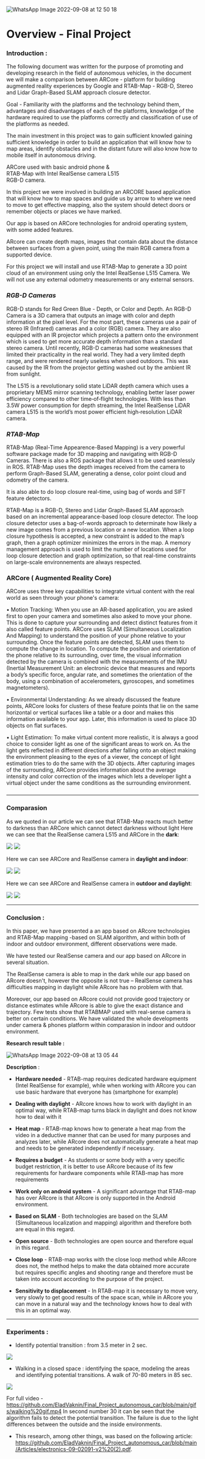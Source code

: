![WhatsApp Image 2022-09-08 at 12 50 18](https://user-images.githubusercontent.com/74238558/189092253-fbb3799d-92dd-4ba3-9c0f-ed527834d1cb.jpeg)
# [](https://github.com/EladVaknin/Final_Project_autonomous_car/tree/main/Overview#overview---final-project)Overview - Final Project

### [](https://github.com/EladVaknin/Final_Project_autonomous_car/tree/main/Overview#introduction-)Introduction :

The following document was written for the purpose of promoting and developing research in the field of autonomous vehicles, in the document we will make a comparison between ARCore - platform for building augmented reality experiences by Google and RTAB-Map - RGB-D, Stereo and Lidar Graph-Based SLAM approach closure detector.

Goal - Familiarity with the platforms and the technology behind them, advantages and disadvantages of each of the platforms, knowledge of the hardware required to use the platforms correctly and classification of use of the platforms as needed.

The main investment in this project was to gain sufficient knowled gaining sufficient knowledge in order to build an application that will know how to map areas, identify obstacles and in the distant future will also know how to mobile itself in autonomous driving.

ARCore used with basic android phone &  
RTAB-Map with Intel RealSense camera L515  
RGB-D camera.

In this project we were involved in building an ARCORE based application that will know how to map spaces and guide us by arrow to where we need to move to get effective mapping, also the system should detect doors or remember objects or places we have marked.

Our app is based on ARCore technologies for android operating system, with some added features.

ARcore can create depth maps, images that contain data about the distance between surfaces from a given point, using the main RGB camera from a supported device.

For this project we will install and use RTAB-Map to generate a 3D point cloud of an environment using only the Intel RealSense L515 Camera. We will not use any external odometry measurements or any external sensors.

### [](https://github.com/EladVaknin/Final_Project_autonomous_car/tree/main/Overview#rgb-d-cameras)_RGB-D Cameras_

RGB-D stands for Red Green Blue - Depth, or Color and Depth. An RGB-D Camera is a 3D camera that outputs an image with color and depth information at the pixel level. For the most part, these cameras use a pair of stereo IR (Infrared) cameras and a color (RGB) camera. They are also equipped with an IR projector which projects a pattern onto the environment which is used to get more accurate depth information than a standard stereo camera. Until recently, RGB-D cameras had some weaknesses that limited their practicality in the real world. They had a very limited depth range, and were rendered nearly useless when used outdoors. This was caused by the IR from the projector getting washed out by the ambient IR from sunlight.

The L515 is a revolutionary solid state LiDAR depth camera which uses a proprietary MEMS mirror scanning technology, enabling better laser power efficiency compared to other time‑of‑flight technologies. With less than 3.5W power consumption for depth streaming, the Intel RealSense LiDAR camera L515 is the world’s most power efficient high‑resolution LiDAR camera.

### [](https://github.com/EladVaknin/Final_Project_autonomous_car/tree/main/Overview#rtab-map)_RTAB-Map_

RTAB-Map (Real-Time Appearence-Based Mapping) is a very powerful software package made for 3D mapping and navigating with RGB-D Cameras. There is also a ROS package that allows it to be used seamlessly in ROS. RTAB-Map uses the depth images received from the camera to perform Graph-Based SLAM, generating a dense, color point cloud and odometry of the camera.

It is also able to do loop closure real-time, using bag of words and SIFT feature detectors.

RTAB-Map is a RGB-D, Stereo and Lidar Graph-Based SLAM approach based on an incremental appearance-based loop closure detector. The loop closure detector uses a bag-of-words approach to determinate how likely a new image comes from a previous location or a new location. When a loop closure hypothesis is accepted, a new constraint is added to the map’s graph, then a graph optimizer minimizes the errors in the map. A memory management approach is used to limit the number of locations used for loop closure detection and graph optimization, so that real-time constraints on large-scale environnements are always respected.

### [](https://github.com/EladVaknin/Final_Project_autonomous_car/tree/main/Overview#arcore--augmented-reality-core)ARCore ( Augmented Reality Core)

ARCore uses three key capabilities to integrate virtual content with the real world as seen through your phone's camera:

• Motion Tracking: When you use an AR-based application, you are asked first to open your camera and sometimes also asked to move your phone. This is done to capture your surrounding and detect distinct features from it also called feature points. ARCore uses SLAM (Simultaneous Localization And Mapping) to understand the position of your phone relative to your surrounding. Once the feature points are detected, SLAM uses them to compute the change in location. To compute the position and orientation of the phone relative to its surrounding, over time, the visual information detected by the camera is combined with the measurements of the IMU (Inertial Measurement Unit: an electronic device that measures and reports a body’s specific force, angular rate, and sometimes the orientation of the body, using a combination of accelerometers, gyroscopes, and sometimes magnetometers).

• Environmental Understanding: As we already discussed the feature points, ARCore looks for clusters of these feature points that lie on the same horizontal or vertical surfaces like a table or a door and makes this information available to your app. Later, this information is used to place 3D objects on flat surfaces.

• Light Estimation: To make virtual content more realistic, it is always a good choice to consider light as one of the significant areas to work on. As the light gets reflected in different directions after falling onto an object making the environment pleasing to the eyes of a viewer, the concept of light estimation tries to do the same with the 3D objects. After capturing images of the surrounding, ARCore provides information about the average intensity and color correction of the images which lets a developer light a virtual object under the same conditions as the surrounding environment.

### [](https://github.com/EladVaknin/Final_Project_autonomous_car/tree/main/Overview#conclusion)

---
### [](https://github.com/EladVaknin/Final_Project_autonomous_car/tree/main/Overview#comparasion)Comparasion

As we quoted in our article we can see that RTAB-Map reacts much better to darkness than ARCore which cannot detect darkness without light Here we can see that the RealSense camera L515 and ARCore in the **dark**:

[![](https://github.com/EladVaknin/Final_Project_autonomous_car/raw/main/gifs/BNTS3X_58487e4932a57f4cb52185bb2d733087_00-00-00_00-00-20_2.gif)](https://github.com/EladVaknin/Final_Project_autonomous_car/blob/main/gifs/BNTS3X_58487e4932a57f4cb52185bb2d733087_00-00-00_00-00-20_2.gif)  [![](https://github.com/EladVaknin/Final_Project_autonomous_car/raw/main/gifs/BNTS3X_75488d4462c590af77d3e685b3ae42ac_00-00-08_00-00-23_2.gif)](https://github.com/EladVaknin/Final_Project_autonomous_car/blob/main/gifs/BNTS3X_75488d4462c590af77d3e685b3ae42ac_00-00-08_00-00-23_2.gif)

Here we can see ARCore and RealSense camera in **daylight and indoor**:

[![](https://github.com/EladVaknin/Final_Project_autonomous_car/raw/main/gifs/BNTS3X_dc083c2e42fd6314ad6e29991d9a72dc_00-00-01_00-00-19_2.gif)](https://github.com/EladVaknin/Final_Project_autonomous_car/blob/main/gifs/BNTS3X_dc083c2e42fd6314ad6e29991d9a72dc_00-00-01_00-00-19_2.gif)  [![](https://github.com/EladVaknin/Final_Project_autonomous_car/raw/main/gifs/BNTS3X_3852cacf78d489715d97301140335c4e_00-00-11_00-00-30_3.gif)](https://github.com/EladVaknin/Final_Project_autonomous_car/blob/main/gifs/BNTS3X_3852cacf78d489715d97301140335c4e_00-00-11_00-00-30_3.gif)

Here we can see ARCore and RealSense camera in **outdoor and daylight**:

[![](https://github.com/EladVaknin/Final_Project_autonomous_car/raw/main/gifs/BNTS3X_1677bb9415fab1040fed43ed453f5f7f_00-00-00_00-00-12_2.gif)](https://github.com/EladVaknin/Final_Project_autonomous_car/blob/main/gifs/BNTS3X_1677bb9415fab1040fed43ed453f5f7f_00-00-00_00-00-12_2.gif)  [![](https://github.com/EladVaknin/Final_Project_autonomous_car/raw/main/gifs/BNTS3X_dad9560a1e0913570a14d2216f0f4584_00-00-00_00-00-22_2.gif)](https://github.com/EladVaknin/Final_Project_autonomous_car/blob/main/gifs/BNTS3X_dad9560a1e0913570a14d2216f0f4584_00-00-00_00-00-22_2.gif)


----
### **Conclusion** :

In this paper, we have presented a an app based on ARcore technologies and RTAB-Map mapping -based on SLAM algorithm, and within both of indoor and outdoor environment, different observations were made.

We have tested our RealSense camera and our app based on ARcore in several situation.

The RealSense camera is able to map in the dark while our app based on ARcore doesn't, however the opposite is not true – RealSense camera has difficulties mapping in daylight while ARcore has no problem with that.

Moreover, our app based on ARcore could not provide good trajectory or distance estimates while ARcore is able to give the exact distance and trajectory. Few tests show that RTABMAP used with real-sense camera is better on certain conditions. We have validated the whole developments under camera & phones platform within comparasion in indoor and outdoor environment.

**Research result table :**

![WhatsApp Image 2022-09-08 at 13 05 44](https://user-images.githubusercontent.com/74238558/189095448-06b5a71e-3863-4f46-8d33-8644e08ece2a.jpeg)

**Description** :

- **Hardware needed** - RTAB-map requires dedicated hardware equipment (Intel RealSense for example), while when working with ARcore you can use basic hardware that everyone has (smartphone for example)

- **Dealing with daylight** - ARcore knows how to work with daylight in an optimal way, while RTAB-map turns black in daylight and does not know how to deal with it 

- **Heat map** - RTAB-map knows how to generate a heat map from the video in a deductive manner that can be used for many purposes and analyzes later, while ARcore does not automatically generate a heat map and needs to be generated independently if necessary.

- **Requires a budget** - As students or some body with a very specific budget restriction, it is better to use ARcore because of its few requirements for hardware components while RTAB-map has more requirements

- **Work only on android system** - A significant advantage that RTAB-map has over ARcore is that ARcore is only supported in the Android environment.

- **Based on SLAM** - Both technologies are based on the SLAM (Simultaneous localization and mapping) algorithm and therefore both are equal in this regard.

- **Open source** - Both technologies are open source and therefore equal in this regard.

- **Close loop** - RTAB-map works with the close loop method while ARcore does not, the method helps to make the data obtained more accurate but requires specific angles and shooting range and therefore must be taken into account according to the purpose of the project.

- **Sensitivity to displacement** - In RTAB-map it is necessary to move very, very slowly to get good results of the space scan, while in ARcore you can move in a natural way and the technology knows how to deal with this in an optimal way.
---

### **Experiments :**

- Identify potential transition : from 3.5 meter in 2 sec.

![](https://github.com/EladVaknin/Final_Project_autonomous_car/blob/main/gifs/miklat.gif)


- Walking in a closed space : identifying the space, modeling the areas and identifying potential transitions.
A walk of 70-80 meters in 85 sec.

![](https://github.com/EladVaknin/Final_Project_autonomous_car/blob/main/gifs/laibaywalk%20(1).gif)

For full video - https://github.com/EladVaknin/Final_Project_autonomous_car/blob/main/gifs/walking%20gif.mp4
In second number 30 it can be seen that the algorithm fails to detect the potential transition.
The failure is due to the light differences between the outside and the inside environments.

- This research, among other things, was based on the following article: 
https://github.com/EladVaknin/Final_Project_autonomous_car/blob/main/Articles/electronics-09-02091-v2%20(2).pdf.
